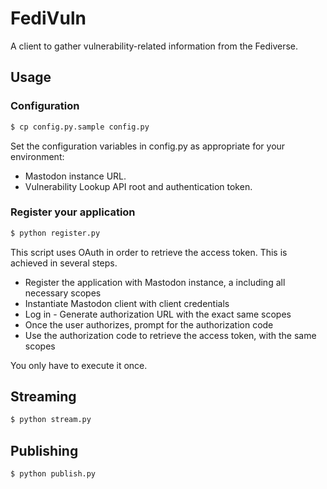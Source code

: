 # FediVuln

A client to gather vulnerability-related information from the Fediverse.

## Usage

### Configuration

```bash
$ cp config.py.sample config.py
```

Set the configuration variables in config.py as appropriate for your environment:

- Mastodon instance URL.
- Vulnerability Lookup API root and authentication token.


### Register your application

```bash
$ python register.py
```

This script uses OAuth in order to retrieve the access token. This is achieved in several steps.

- Register the application with Mastodon instance, a including all necessary scopes
- Instantiate Mastodon client with client credentials
- Log in - Generate authorization URL with the exact same scopes
- Once the user authorizes, prompt for the authorization code
- Use the authorization code to retrieve the access token, with the same scopes

You only have to execute it once.


## Streaming


```bash
$ python stream.py
```


## Publishing

```bash
$ python publish.py
```